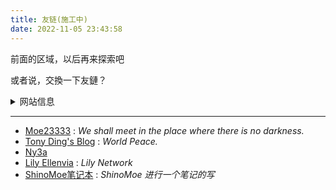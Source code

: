 ```yaml
---
title: 友链(施工中)
date: 2022-11-05 23:43:58
---
```


前面的区域，以后再来探索吧

或者说，交換一下友鏈？

<details>
  <summary>网站信息</summary>
    <p>名称：湛蓝的调色板</p>
    <p>描述：青く滲む 青く滲む 綺麗に / 浅渗湛蓝 纵使青涩 难掩绮丽</p>
    <p>头像：https://nekoq.eu.org/images/favicon.jpg</p>
</details>


---

- [Moe23333](https://moe23333.vercel.app) : *We shall meet in the place where there is no darkness.*
- [Tony Ding's Blog](https://blog.tonyding.net) : *World Peace.*
- [Ny3a](https://ny3a.github.io)
- [Lily Ellenvia](https://lilynet.work) : *Lily Network*
- [ShinoMoe笔记本](https://shinomoe.xyz) : *ShinoMoe 进行一个笔记的写*

<!-- 正在播放 [【Meyer】The Federations Theme）](https://music.163.com/song?id=1436226764) -->
